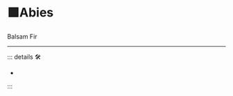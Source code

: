 # 🟩<ekos>Abies</ekos>

Balsam Fir

---

<!-- =================================================== -->
<!-- =================================================== -->
<!-- =================================================== -->
<!-- =================================================== -->
<!-- =================================================== -->
::: details 🛠

-

:::
